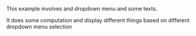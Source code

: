 This example involves and dropdown menu and some texts.

It does some computation and display different things based on different dropdown menu selection
